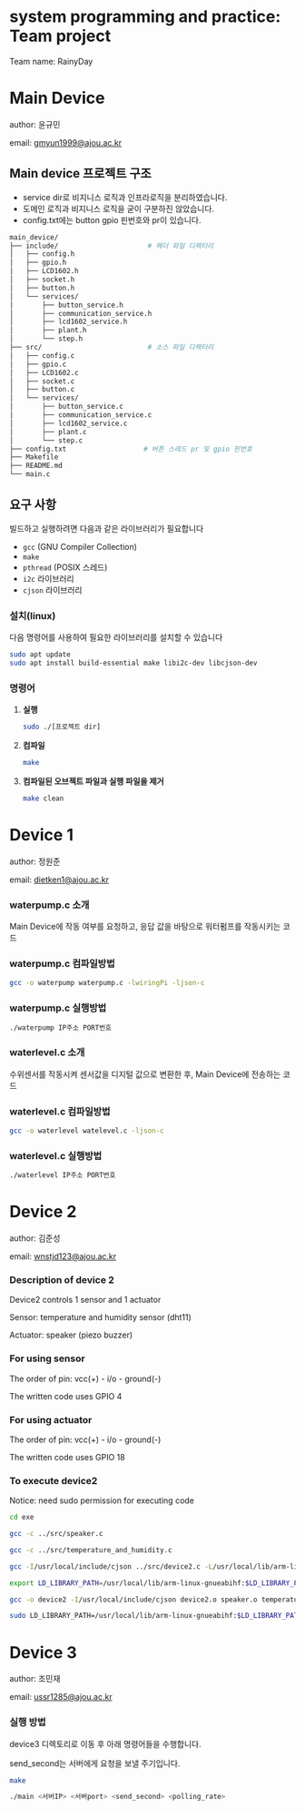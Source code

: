 # system programming and practice: Team project
Team name: RainyDay

# Main Device

author: 윤규민

email: gmyun1999@ajou.ac.kr


## Main device 프로젝트 구조

- service dir로 비지니스 로직과 인프라로직을 분리하였습니다.
- 도메인 로직과 비지니스 로직을 굳이 구분하진 않았습니다.
- config.txt에는 button gpio 핀번호와 pr이 있습니다.

```bash
main_device/
├── include/                      # 헤더 파일 디렉터리
│   ├── config.h
│   ├── gpio.h
│   ├── LCD1602.h
│   ├── socket.h
│   ├── button.h
│   └── services/
│       ├── button_service.h
│       ├── communication_service.h
│       ├── lcd1602_service.h
│       ├── plant.h
│       └── step.h
├── src/                          # 소스 파일 디렉터리
│   ├── config.c
│   ├── gpio.c
│   ├── LCD1602.c
│   ├── socket.c
│   ├── button.c
│   └── services/
│       ├── button_service.c
│       ├── communication_service.c
│       ├── lcd1602_service.c
│       ├── plant.c
│       └── step.c
├── config.txt                   # 버튼 스레드 pr 및 gpio 핀번호
├── Makefile
├── README.md
└── main.c
```

## 요구 사항

빌드하고 실행하려면 다음과 같은 라이브러리가 필요합니다

- `gcc` (GNU Compiler Collection)
- `make`
- `pthread` (POSIX 스레드)
- `i2c` 라이브러리
- `cjson` 라이브러리

### 설치(linux)

다음 명령어를 사용하여 필요한 라이브러리를 설치할 수 있습니다

   ```bash
   sudo apt update
   sudo apt install build-essential make libi2c-dev libcjson-dev
   ```

### 명령어

1. **실행**

   ```sh
   sudo ./[프로젝트 dir]
   ```
   
2. **컴파일**

   ```sh
   make
   ```

3. **컴파일된 오브젝트 파일과 실행 파일을 제거**

   ```sh
   make clean
   ```




# Device 1

author: 정원준

email: dietken1@ajou.ac.kr


### waterpump.c 소개

Main Device에 작동 여부를 요청하고, 응답 값을 바탕으로 워터펌프를 작동시키는 코드

### waterpump.c 컴파일방법

``` sh
gcc -o waterpump waterpump.c -lwiringPi -ljson-c
```

### waterpump.c 실행방법

``` sh
./waterpump IP주소 PORT번호
```

### waterlevel.c 소개

수위센서를 작동시켜 센서값을 디지털 값으로 변환한 후, Main Device에 전송하는 코드

### waterlevel.c 컴파일방법

``` sh
gcc -o waterlevel watelevel.c -ljson-c
```

### waterlevel.c 실행방법

``` sh
./waterlevel IP주소 PORT번호
```

# Device 2

author: 김준성

email: wnstjd123@ajou.ac.kr


### Description of device 2
Device2 controls 1 sensor and 1 actuator

Sensor: temperature and humidity sensor (dht11)

Actuator: speaker (piezo buzzer)


### For using sensor
The order of pin: vcc(+) - i/o - ground(-)

The written code uses GPIO 4


### For using actuator
The order of pin: vcc(+) - i/o - ground(-)

The written code uses GPIO 18


### To execute device2
Notice: need sudo permission for executing code

``` sh
cd exe

gcc -c ../src/speaker.c

gcc -c ../src/temperature_and_humidity.c

gcc -I/usr/local/include/cjson ../src/device2.c -L/usr/local/lib/arm-linux-gnueabihf -lcjson -c

export LD_LIBRARY_PATH=/usr/local/lib/arm-linux-gnueabihf:$LD_LIBRARY_PATH

gcc -o device2 -I/usr/local/include/cjson device2.o speaker.o temperature_and_humidity.o -L/usr/local/lib/arm-linux-gnueabihf -lcjson -l wiringPi

sudo LD_LIBRARY_PATH=/usr/local/lib/arm-linux-gnueabihf:$LD_LIBRARY_PATH ./device2 IP PORT
```

# Device 3

author: 조민재

email: ussr1285@ajou.ac.kr


### 실행 방법

device3 디렉토리로 이동 후 아래 명령어들을 수행합니다.

send_second는 서버에게 요청을 보낼 주기입니다.

```bash
make

./main <서버IP> <서버port> <send_second> <polling_rate>
```
